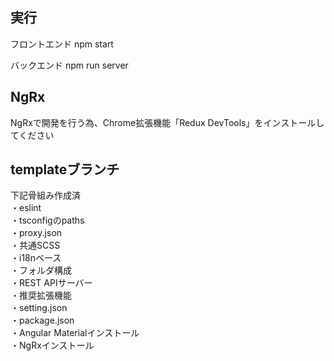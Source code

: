 ## 実行

フロントエンド
npm start

バックエンド
npm run server

## NgRx

NgRxで開発を行う為、Chrome拡張機能「Redux DevTools」をインストールしてください

## templateブランチ

下記骨組み作成済  
・eslint  
・tsconfigのpaths  
・proxy.json  
・共通SCSS  
・i18nベース  
・フォルダ構成  
・REST APIサーバー  
・推奨拡張機能  
・setting.json  
・package.json  
・Angular Materialインストール  
・NgRxインストール  
